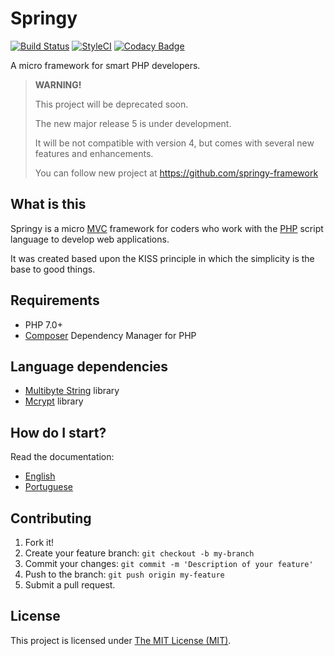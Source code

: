 # Springy

[![Build Status](https://travis-ci.org/fernandoval/Springy.svg?branch=master)](https://travis-ci.org/fernandoval/Springy)
[![StyleCI](https://styleci.io/repos/26294247/shield)](https://styleci.io/repos/26294247)
[![Codacy Badge](https://api.codacy.com/project/badge/grade/6152e69cbc7d433d8a151622e0f6be4b)](https://www.codacy.com/app/fval/Springy)

A micro framework for smart PHP developers.

> **WARNING!**
>
> This project will be deprecated soon.
>
> The new major release 5 is under development.
>
> It will be not compatible with version 4, but comes with several new features and enhancements.
>
> You can follow new project at https://github.com/springy-framework

## What is this

Springy is a micro [MVC](https://en.wikipedia.org/wiki/Model%E2%80%93view%E2%80%93controller) framework for coders who work with the [PHP](http://www.php.net) script language to develop web applications.

It was created based upon the KISS principle in which the simplicity is the base to good things.

## Requirements

* PHP 7.0+
* [Composer](https://getcomposer.org/) Dependency Manager for PHP

## Language dependencies

* [Multibyte String](http://php.net/manual/en/intro.mbstring.php) library
* [Mcrypt](http://php.net/manual/en/intro.mcrypt.php) library

## How do I start?

Read the documentation:

* [English](/documentation/en/README.md)
* [Portuguese](/documentation/pt/README.md)

## Contributing

1. Fork it!
2. Create your feature branch: `git checkout -b my-branch`
3. Commit your changes: `git commit -m 'Description of your feature'`
4. Push to the branch: `git push origin my-feature`
5. Submit a pull request.

## License

This project is licensed under [The MIT License (MIT)](/documentation/MIT.txt).
